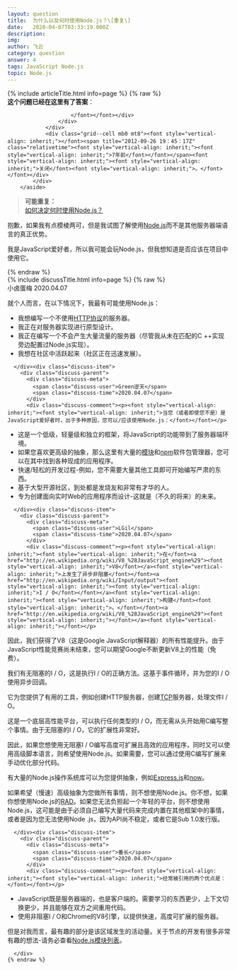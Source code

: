 ```yaml
---
layout: question
title:  为什么以及何时使用Node.js？\[重复\]
date:   2020-04-07T03:33:19.000Z
description:                                                                          ...
img: 
author: 飞云
category: question
answer: 4
tags: JavaScript Node.js
topic: Node.js
---
```

<div class="article-root">
  <div class="article">
    {% include articleTitle.html info=page %}
    {% raw %}
    <div class="article-content"><aside class="s-notice s-notice__info js-post-notice mb16" aria-hidden="false" role="status">
            <div class="grid fd-column fw-nowrap"> 
                <div class="grid fw-nowrap">
                    <div class="grid--cell fl1 lh-lg">
                        <div class="grid--cell fl1 lh-lg">
                            <b><font style="vertical-align: inherit;"><font style="vertical-align: inherit;">这个问题已经在这里有了答案</font></font></b><font style="vertical-align: inherit;"><font style="vertical-align: inherit;">：
                            
                        </font></font></div>
                    </div>
                </div>
                <div class="grid--cell mb0 mt8"><font style="vertical-align: inherit;"></font><span title="2012-09-26 19：45：17Z" class="relativetime"><font style="vertical-align: inherit;"><font style="vertical-align: inherit;">7年前</font></font></span><font style="vertical-align: inherit;"><font style="vertical-align: inherit;">关闭</font><font style="vertical-align: inherit;">。</font></font></div>
            </div>
        </aside>

<blockquote>
  <p><strong><font style="vertical-align: inherit;"><font style="vertical-align: inherit;">可能重复：</font></font></strong><br>
  <a href="https://stackoverflow.com/questions/5062614/how-to-decide-when-to-use-nodejs"><font style="vertical-align: inherit;"><font style="vertical-align: inherit;">如何决定何时使用Node.js？</font></font></a>  </p>
</blockquote>



<p><font style="vertical-align: inherit;"><font style="vertical-align: inherit;">抱歉，如果我有点模棱两可，但是我试图了解使用</font></font><a href="http://en.wikipedia.org/wiki/Node.js" rel="noreferrer"><font style="vertical-align: inherit;"><font style="vertical-align: inherit;">Node.js</font></font></a><font style="vertical-align: inherit;"><font style="vertical-align: inherit;">而不是其他服务器端语言</font><font style="vertical-align: inherit;">的真正优势</font><font style="vertical-align: inherit;">。</font></font></p>

<p><font style="vertical-align: inherit;"><font style="vertical-align: inherit;">我是JavaScript爱好者，所以我可能会玩Node.js，但我想知道是否应该在项目中使用它。</font></font></p></div>
    {% endraw %}
  </div>

  <div class="discuss-wrapper">
    {% include discussTitle.html info=page %}
    {% raw %}
    <div class="discuss-item">
        <div class="discuss-parent">
          <div class="discuss-meta">
            <span class="discuss-user">小卤蛋梅</span>
            <span class="discuss-time">2020.04.07</span>
          </div>
          <div class="discuss-comment"><p><font style="vertical-align: inherit;"><font style="vertical-align: inherit;">就个人而言，在以下情况下，我最有可能使用Node.js：</font></font></p>

<ul>
<li><font style="vertical-align: inherit;"><font style="vertical-align: inherit;">我想编写一个不使用</font></font><a href="http://en.wikipedia.org/wiki/Hypertext_Transfer_Protocol" rel="noreferrer"><font style="vertical-align: inherit;"><font style="vertical-align: inherit;">HTTP协议</font></font></a><font style="vertical-align: inherit;"><font style="vertical-align: inherit;">的服务器</font><font style="vertical-align: inherit;">。</font></font></li>
<li><font style="vertical-align: inherit;"><font style="vertical-align: inherit;">我正在对服务器实现进行原型设计。</font></font></li>
<li><font style="vertical-align: inherit;"><font style="vertical-align: inherit;">我正在编写一个不会产生大量流量的服务器（尽管我从未在匹配的C ++实现旁边配置过Node.js实现）。</font></font></li>
<li><font style="vertical-align: inherit;"><font style="vertical-align: inherit;">我想在社区中活跃起来（社区正在迅速发展）。</font></font></li>
</ul></div>
        </div>
        
      </div><div class="discuss-item">
        <div class="discuss-parent">
          <div class="discuss-meta">
            <span class="discuss-user">Green逆天</span>
            <span class="discuss-time">2020.04.07</span>
          </div>
          <div class="discuss-comment"><p><font style="vertical-align: inherit;"><font style="vertical-align: inherit;">当您（或者即使您不是）是JavaScript爱好者时，出于多种原因，您可以/应该使用Node.js：</font></font></p>

<ul>
<li><font style="vertical-align: inherit;"><font style="vertical-align: inherit;">这是一个低级，轻量级和独立的框架，将JavaScript的功能带到了服务器端环境。</font></font></li>
<li><font style="vertical-align: inherit;"><font style="vertical-align: inherit;">如果您喜欢更高级的抽象，那么这里有大量的</font></font><a href="https://github.com/joyent/node/wiki/modules" rel="noreferrer"><font style="vertical-align: inherit;"><font style="vertical-align: inherit;">模块</font></font></a><font style="vertical-align: inherit;"><font style="vertical-align: inherit;">和</font></font><a href="http://search.npmjs.org/" rel="noreferrer"><font style="vertical-align: inherit;"><font style="vertical-align: inherit;">npm</font></font></a><font style="vertical-align: inherit;"><font style="vertical-align: inherit;">软件包管理器，您可以在其中找到各种现成的应用程序。</font></font></li>
<li><font style="vertical-align: inherit;"><font style="vertical-align: inherit;">快速/轻松的开发过程-例如，您不需要大量其他工具即可开始编写严肃的东西。</font></font></li>
<li><font style="vertical-align: inherit;"><font style="vertical-align: inherit;">基于大型开源社区，到处都是发烧友和非常有才华的人。</font></font></li>
<li><font style="vertical-align: inherit;"><font style="vertical-align: inherit;">专为创建面向实时Web的应用程序而设计-这就是（不久的将来）的未来。</font></font></li>
</ul></div>
        </div>
        
      </div><div class="discuss-item">
        <div class="discuss-parent">
          <div class="discuss-meta">
            <span class="discuss-user">LGil</span>
            <span class="discuss-time">2020.04.07</span>
          </div>
          <div class="discuss-comment"><p><font style="vertical-align: inherit;"><font style="vertical-align: inherit;">在</font><a href="http://en.wikipedia.org/wiki/V8_%28JavaScript_engine%29"><font style="vertical-align: inherit;">V8</font></a><font style="vertical-align: inherit;">上发生了异步非阻塞</font></font><a href="http://en.wikipedia.org/wiki/Input/output"><font style="vertical-align: inherit;"><font style="vertical-align: inherit;">I / O</font></font></a><font style="vertical-align: inherit;"><font style="vertical-align: inherit;">构建</font><font style="vertical-align: inherit;">。</font></font><a href="http://en.wikipedia.org/wiki/V8_%28JavaScript_engine%29"><font style="vertical-align: inherit;"></font></a><font style="vertical-align: inherit;"></font></p>

<p><font style="vertical-align: inherit;"><font style="vertical-align: inherit;">因此，我们获得了V8（这是Google JavaScript解释器）的所有性能提升。</font><font style="vertical-align: inherit;">由于JavaScript性能竞赛尚未结束，您可以期望Google不断更新V8上的性能（免费）。</font></font></p>

<p><font style="vertical-align: inherit;"><font style="vertical-align: inherit;">我们有无阻塞的I / O，这是执行I / O的正确方法。</font><font style="vertical-align: inherit;">这基于事件循环，并为您的I / O使用异步回调。</font></font></p>

<p><font style="vertical-align: inherit;"><font style="vertical-align: inherit;">它为您提供了有用的工具，例如创建HTTP服务器，创建</font></font><a href="http://en.wikipedia.org/wiki/Transmission_Control_Protocol"><font style="vertical-align: inherit;"><font style="vertical-align: inherit;">TCP</font></font></a><font style="vertical-align: inherit;"><font style="vertical-align: inherit;">服务器，处理文件I / O。</font></font></p>

<p><font style="vertical-align: inherit;"><font style="vertical-align: inherit;">这是一个底层高性能平台，可以执行任何类型的I / O，而无需从头开始用C编写整个事情。</font><font style="vertical-align: inherit;">由于无阻塞的I / O，它的扩展性非常好。</font></font></p>

<p><font style="vertical-align: inherit;"><font style="vertical-align: inherit;">因此，如果您想使用无阻塞I / O编写高度可扩展且高效的应用程序，同时又可以使用高级脚本语言，则希望使用Node.js。</font><font style="vertical-align: inherit;">如果需要，您可以通过使用C编写扩展来手动优化部分代码。</font></font></p>

<p><font style="vertical-align: inherit;"><font style="vertical-align: inherit;">有大量的Node.js操作系统库可以为您提供抽象，例如</font></font><a href="https://en.wikipedia.org/wiki/Express.js"><font style="vertical-align: inherit;"><font style="vertical-align: inherit;">Express.js</font></font></a><font style="vertical-align: inherit;"><font style="vertical-align: inherit;">和</font></font><a href="http://nowjs.com/"><font style="vertical-align: inherit;"><font style="vertical-align: inherit;">now</font></font></a><font style="vertical-align: inherit;"><font style="vertical-align: inherit;">。</font></font></p>

<p><font style="vertical-align: inherit;"><font style="vertical-align: inherit;">如果希望（慢速）高级抽象为您做所有事情，则不想使用Node.js。</font><font style="vertical-align: inherit;">你不想，如果你想使用Node.js的</font></font><a href="https://en.wikipedia.org/wiki/Rapid_application_development"><font style="vertical-align: inherit;"><font style="vertical-align: inherit;">RAD</font></font></a><font style="vertical-align: inherit;"><font style="vertical-align: inherit;">。</font><font style="vertical-align: inherit;">如果您无法负担起一个年轻的平台，则不想使用Node.js，这可能是由于必须自己编写大量代码来完成内置在其他框架中的事情，或者是因为您无法使用Node .js，因为API尚不稳定，或者它是Sub 1.0发行版。</font></font></p></div>
        </div>
        
      </div><div class="discuss-item">
        <div class="discuss-parent">
          <div class="discuss-meta">
            <span class="discuss-user">番长</span>
            <span class="discuss-time">2020.04.07</span>
          </div>
          <div class="discuss-comment"><p><font style="vertical-align: inherit;"><font style="vertical-align: inherit;">经常被引用的两个优点是：</font></font></p>

<ul>
<li><font style="vertical-align: inherit;"><font style="vertical-align: inherit;">JavaScript既是服务器端的，也是客户端的。</font><font style="vertical-align: inherit;">需要学习的东西更少，上下文切换更少，并且能够在双方之间重用代码。</font></font></li>
<li><font style="vertical-align: inherit;"><font style="vertical-align: inherit;">使用非阻塞I / O和Chrome的V8引擎，以提供快速，高度可扩展的服务器。 </font></font></li>
</ul>

<p><font style="vertical-align: inherit;"><font style="vertical-align: inherit;">但是对我而言，最有趣的部分是该区域发生的活动量。</font><font style="vertical-align: inherit;">关于节点的开发有很多非常有趣的想法-请务必查看</font></font><a href="https://github.com/joyent/node/wiki/modules"><font style="vertical-align: inherit;"><font style="vertical-align: inherit;">Node.js模块列表</font></font></a><font style="vertical-align: inherit;"><font style="vertical-align: inherit;">。</font></font></p></div>
        </div>
        
      </div>
    {% endraw %}
  </div>
<div>
